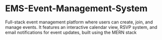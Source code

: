 # EMS-Event-Management-System
Full-stack event management platform where users can create, join, and manage events. It features an interactive calendar view, RSVP system, and email notifications for event updates, built using the MERN stack
